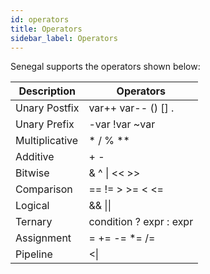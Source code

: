 ```yaml
---
id: operators
title: Operators
sidebar_label: Operators
---
```


Senegal supports the operators shown below:

| Description | Operators |
| --- | --- |
| Unary Postfix | var++ var-- () [] . |
| Unary Prefix | -var !var ~var |
| Multiplicative | * / % ** |
| Additive | + - |
| Bitwise | & ^ \| << >> |
| Comparison | == != > >= < <= |
| Logical | && \|\| |
| Ternary | condition ? expr : expr  |
| Assignment | = += -= *= /= |
| Pipeline | <\| |